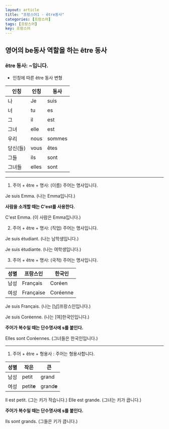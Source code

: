 ```yaml
---
layout: article
title: "프랑스어1 - être동사"
categories: [프랑스어]
tags: [프랑스어]
key: 프랑스어
---
```

## 영어의 be동사 역할을 하는 être 동사

### être 동사: ~입니다.
- 인칭에 따른 être 동사 변형

|인칭|인칭|동사|
|--|--|--|
|나|Je|suis|
|너|tu|es|
|그|il|est|
|그녀|elle|est|
|우리|nous|sommes|
|당신(들)|vous|êtes|
|그들|ils|sont|
|그녀들|elles|sont|
--------------------------

   1. 주어 + être + 명사: (이름) 주어는 명사입니다.

   Je suis Emma. (나는 Emma입니다.)
   
   **사람을 소개할 때는 C'est를 사용한다.**

   C'est Emma. (이 사람은 Emma입니다.)

   2. 주어 + être + 명사: (직업) 주어는 명사입니다.
   
   Je suis étudiant. (나는 남학생입니다.)

   Je suis étudiante. (나는 여학생입니다.)

   3. 주어 + être + 명사: (국적) 주어는 명사입니다.

   |성별|프랑스인|한국인|
   |--|--|--|
   |남성|Français|Coréen|
   |여성|Française|Coréenne|

   Je suis Français. (나는 [남]프랑스인입니다.)

   Je suis Coréenne. (나는 [여]한국인입니다.)

   **주어가 복수일 때는 단수명사에 s를 붙인다.**

   Elles sont Coréennes. (그녀들은 한국인입니다.)

--------------------------------
   1. 주어 + être + 형용사 : 주어는 형용사합니다.

   |성별|작은| 큰|
   |--|--|--|
   |남성|petit|grand|
   |여성|petit**e**|grand**e**|

   Il est petit. (그는 키가 작습니다.)
   Elle est grande. (그녀는 키가 큽니다.)

   **주어가 복수일 때는 단수명사에 s를 붙인다.**
   
   Ils sont grands. (그들은 키가 큽니다.)
   





